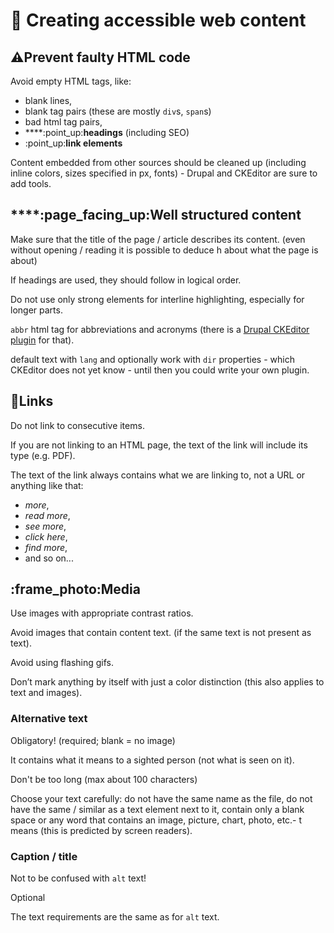 # 📄 Creating accessible web content

## :warning:Prevent faulty HTML code

Avoid empty HTML tags, like:

* blank lines,
* blank tag pairs (these are mostly `div`s, `span`s)
* bad html tag pairs,
* ****:point\_up:**headings** (including SEO)
* :point\_up:**link elements**

Content embedded from other sources should be cleaned up (including inline colors, sizes specified in px, fonts) - Drupal and CKEditor are sure to add tools.

## ****:page\_facing\_up:**Well structured content**

Make sure that the title of the page / article describes its content. (even without opening / reading it is possible to deduce h about what the page is about)

If headings are used, they should follow in logical order.

Do not use only strong elements for interline highlighting, especially for longer parts.

`abbr` html tag for abbreviations and acronyms (there is a [Drupal CKEditor plugin](https://www.drupal.org/project/ckeditor\_abbreviation) for that).

default text with `lang` and optionally work with `dir` properties - which CKEditor does not yet know - until then you could write your own plugin.

## :link:Links

Do not link to consecutive items.

If you are not linking to an HTML page, the text of the link will include its type (e.g. PDF).

The text of the link always contains what we are linking to, not a URL or anything like that:&#x20;

* _more_,
* _read more_,
* _see more_,
* _click here_,
* _find more_,
* and so on...

## :frame\_photo:Media

Use images with appropriate contrast ratios.

Avoid images that contain content text. (if the same text is not present as text).

Avoid using flashing gifs.

Don’t mark anything by itself with just a color distinction (this also applies to text and images).

### Alternative text

Obligatory! (required; blank = no image)&#x20;

It contains what it means to a sighted person (not what is seen on it).&#x20;

Don't be too long (max about 100 characters)&#x20;

Choose your text carefully: do not have the same name as the file, do not have the same / similar as a text element next to it, contain only a blank space or any word that contains an image, picture, chart, photo, etc.- t means (this is predicted by screen readers).

### **Caption / title**

Not to be confused with `alt` text!&#x20;

Optional&#x20;

The text requirements are the same as for `alt` text.
